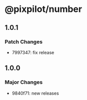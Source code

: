 # @pixpilot/number

## 1.0.1

### Patch Changes

- 7997347: fix release

## 1.0.0

### Major Changes

- 9840f71: new releases
